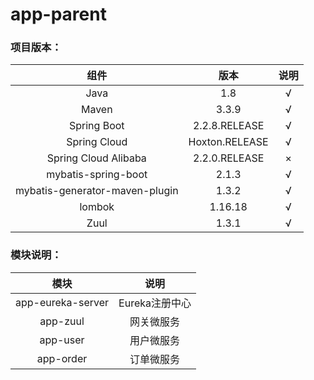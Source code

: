 # app-parent
### 项目版本：

组件|版本|说明
:---:|:---:|:---:
Java|1.8|√
Maven|3.3.9|√
Spring Boot|2.2.8.RELEASE|√
Spring Cloud|Hoxton.RELEASE|√
Spring Cloud Alibaba|2.2.0.RELEASE|×
mybatis-spring-boot|2.1.3|√
mybatis-generator-maven-plugin|1.3.2|√
lombok|1.16.18|√
Zuul|1.3.1|√

### 模块说明：

模块|说明|
:---:|:---:
app-eureka-server|Eureka注册中心
app-zuul|网关微服务
app-user|用户微服务
app-order|订单微服务


